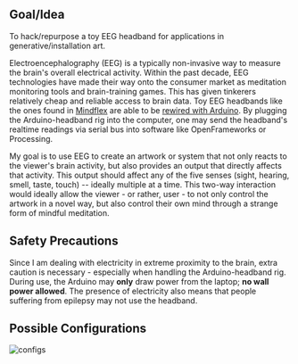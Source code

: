 ## Goal/Idea

To hack/repurpose a toy EEG headband for applications in generative/installation art.

Electroencephalography (EEG) is a typically non-invasive way to measure the brain's overall electrical activity. Within the past decade, EEG technologies have made their way onto the consumer market as meditation monitoring tools and brain-training games. This has given tinkerers relatively cheap and reliable access to brain data. Toy EEG headbands like the ones found in [Mindflex](https://www.amazon.com/Mattel-P2639-Mindflex-Game/dp/B001UEUHCG) are able to be [rewired with Arduino](http://www.frontiernerds.com/brain-hack). By plugging the Arduino-headband rig into the computer, one may send the headband's realtime readings via serial bus into software like OpenFrameworks or Processing.

My goal is to use EEG to create an artwork or system that not only reacts to the viewer's brain activity, but also provides an output that directly affects that activity. This output should affect any of the five senses (sight, hearing, smell, taste, touch) -- ideally multiple at a time. This two-way interaction would ideally allow the viewer - or rather, user - to not only control the artwork in a novel way, but also control their own mind through a strange form of mindful meditation.

## Safety Precautions

Since I am dealing with electricity in extreme proximity to the brain, extra caution is necessary - especially when handling the Arduino-headband rig. During use, the Arduino may **only** draw power from the laptop; **no wall power allowed**. The presence of electricity also means that people suffering from epilepsy may not use the headband.

## Possible Configurations

![configs](https://user-images.githubusercontent.com/7122029/132132219-91fd8d5a-d8e9-4be7-af95-f69d06352262.png)
